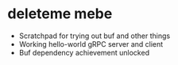 # deleteme mebe

* Scratchpad for trying out buf and other things
* Working hello-world gRPC server and client
* Buf dependency achievement unlocked
